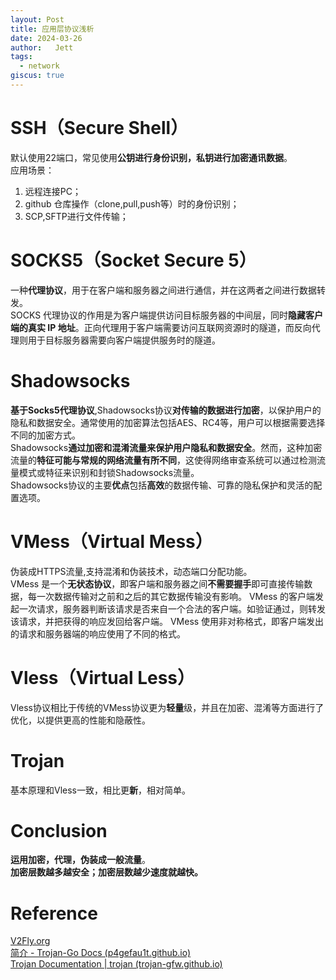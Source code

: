 ```yaml
---
layout: Post
title: 应用层协议浅析
date: 2024-03-26
author:   Jett 
tags: 
  - network
giscus: true  
---
```

<!-- toc -->

# SSH（Secure Shell）
默认使用22端口，常见使用**公钥进行身份识别，私钥进行加密通讯数据**。  
应用场景：  
1. 远程连接PC；    
2. github 仓库操作（clone,pull,push等）时的身份识别；  
3. SCP,SFTP进行文件传输；  
# SOCKS5（Socket Secure 5）
一种**代理协议**，用于在客户端和服务器之间进行通信，并在这两者之间进行数据转发。  
SOCKS 代理协议的作用是为客户端提供访问目标服务器的中间层，同时**隐藏客户端的真实 IP 地址**。正向代理用于客户端需要访问互联网资源时的隧道，而反向代理则用于目标服务器需要向客户端提供服务时的隧道。  
# Shadowsocks
**基于Socks5代理协议**,Shadowsocks协议**对传输的数据进行加密**，以保护用户的隐私和数据安全。通常使用的加密算法包括AES、RC4等，用户可以根据需要选择不同的加密方式。  
Shadowsocks**通过加密和混淆流量来保护用户隐私和数据安全**。然而，这种加密流量的**特征可能与常规的网络流量有所不同**，这使得网络审查系统可以通过检测流量模式或特征来识别和封锁Shadowsocks流量。  
Shadowsocks协议的主要**优点**包括**高效**的数据传输、可靠的隐私保护和灵活的配置选项。  

# VMess（Virtual Mess）
伪装成HTTPS流量,支持混淆和伪装技术，动态端口分配功能。  
VMess 是一个**无状态协议**，即客户端和服务器之间**不需要握手**即可直接传输数据，每一次数据传输对之前和之后的其它数据传输没有影响。 VMess 的客户端发起一次请求，服务器判断该请求是否来自一个合法的客户端。如验证通过，则转发该请求，并把获得的响应发回给客户端。 VMess 使用非对称格式，即客户端发出的请求和服务器端的响应使用了不同的格式。
# Vless（Virtual Less）
Vless协议相比于传统的VMess协议更为**轻量**级，并且在加密、混淆等方面进行了优化，以提供更高的性能和隐蔽性。  
# Trojan
基本原理和Vless一致，相比更**新**，相对简单。
# Conclusion  
**运用加密，代理，伪装成一般流量**。  
**加密层数越多越安全；加密层数越少速度就越快。**  
# Reference
[V2Fly.org](https://www.v2fly.org/)    
[简介 - Trojan-Go Docs (p4gefau1t.github.io)](https://p4gefau1t.github.io/trojan-go/)  
[Trojan Documentation | trojan (trojan-gfw.github.io)](https://trojan-gfw.github.io/trojan/)


